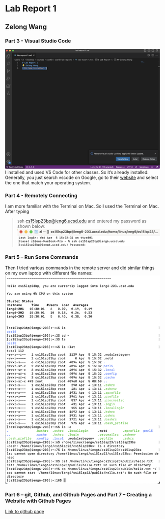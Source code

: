 # Lab Report 1
## Zelong Wang

### Part 3 - Visual Studio Code
![VS Code Installed](vscode.png)
I installed and used VS Code for other classes. So it’s already installed. Generally, you just search vscode on Google, go to their [website](https://code.visualstudio.com/) and select the one that match your operating system.

### Part 4 - Remotely Connecting
I am more familiar with the Terminal on Mac. So I used the Terminal on Mac.
After typing 
> ssh cs15lsp23bp@ieng6.ucsd.edu
and entered my password as shown below:
![login remote server](password.png)

### Part 5 – Run Some Commands
Then I tried various commands in the remote server and did similar things on my own laptop with different file names:
![navigation](navigation.png)

### Part 6 – git, Github, and Github Pages and Part 7 – Creating a Website with Github Pages
[Link to github page](https://zew013.github.io/cse15l-lab-reports/)
